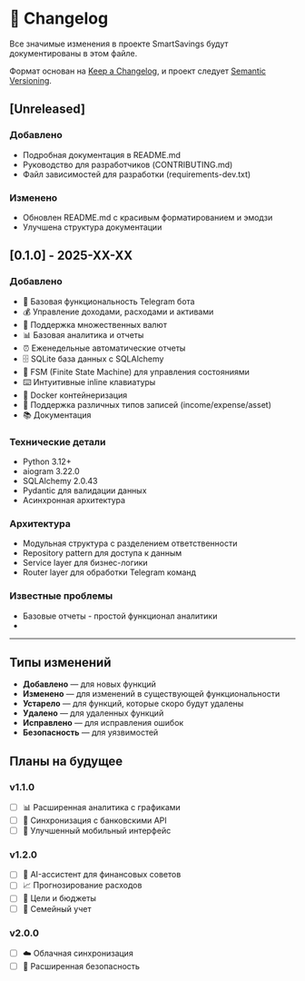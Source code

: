 # 📝 Changelog

Все значимые изменения в проекте SmartSavings будут документированы в этом файле.

Формат основан на [Keep a Changelog](https://keepachangelog.com/ru/1.0.0/),
и проект следует [Semantic Versioning](https://semver.org/lang/ru/).

## [Unreleased]

### Добавлено
- Подробная документация в README.md
- Руководство для разработчиков (CONTRIBUTING.md)
- Файл зависимостей для разработки (requirements-dev.txt)

### Изменено
- Обновлен README.md с красивым форматированием и эмодзи
- Улучшена структура документации

## [0.1.0] - 2025-XX-XX

### Добавлено
- 🚀 Базовая функциональность Telegram бота
- 💰 Управление доходами, расходами и активами
- 💱 Поддержка множественных валют
- 📊 Базовая аналитика и отчеты
- ⏰ Еженедельные автоматические отчеты
- 🗄️ SQLite база данных с SQLAlchemy
- 🎯 FSM (Finite State Machine) для управления состояниями
- ⌨️ Интуитивные inline клавиатуры
- 🐳 Docker контейнеризация
- 📱 Поддержка различных типов записей (income/expense/asset)
- 📚 Документация

### Технические детали
- Python 3.12+
- aiogram 3.22.0
- SQLAlchemy 2.0.43
- Pydantic для валидации данных
- Асинхронная архитектура

### Архитектура
- Модульная структура с разделением ответственности
- Repository pattern для доступа к данным
- Service layer для бизнес-логики
- Router layer для обработки Telegram команд


### Известные проблемы
- Базовые отчеты - простой функционал аналитики
- 

---

## Типы изменений

- **Добавлено** — для новых функций
- **Изменено** — для изменений в существующей функциональности
- **Устарело** — для функций, которые скоро будут удалены
- **Удалено** — для удаленных функций
- **Исправлено** — для исправления ошибок
- **Безопасность** — для уязвимостей

## Планы на будущее

### v1.1.0
- [ ] 📊 Расширенная аналитика с графиками
- [ ] 🔄 Синхронизация с банковскими API
- [ ] 📱 Улучшенный мобильный интерфейс

### v1.2.0
- [ ] 🤖 AI-ассистент для финансовых советов
- [ ] 📈 Прогнозирование расходов
- [ ] 🎯 Цели и бюджеты
- [ ] 👥 Семейный учет

### v2.0.0
- [ ] ☁️ Облачная синхронизация
- [ ] 🔐 Расширенная безопасность
